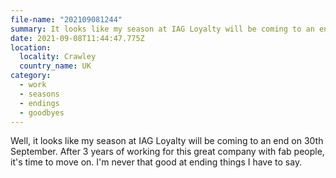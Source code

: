```yaml
---
file-name: "202109081244"
summary: It looks like my season at IAG Loyalty will be coming to an end on 1st October.
date: 2021-09-08T11:44:47.775Z
location:
  locality: Crawley
  country_name: UK
category:
  - work
  - seasons
  - endings
  - goodbyes
---
```

Well, it looks like my season at IAG Loyalty will be coming to an end on 30th September. After 3 years of working for this great company with fab people, it's time to move on. I'm never that good at ending things I have to say.
